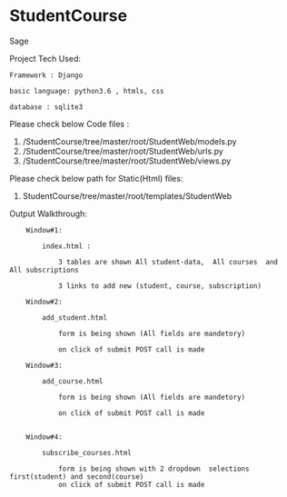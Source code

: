 # StudentCourse
Sage

Project Tech Used: 

    Framework : Django
  
    basic language: python3.6 , htmls, css
  
    database : sqlite3
  
  
Please check below Code files :
  1) /StudentCourse/tree/master/root/StudentWeb/models.py
  2) /StudentCourse/tree/master/root/StudentWeb/urls.py
  3) /StudentCourse/tree/master/root/StudentWeb/views.py

Please check below path for Static(Html) files: 
  1) StudentCourse/tree/master/root/templates/StudentWeb


Output Walkthrough:

        Window#1:

            index.html :
            
                3 tables are shown All student-data,  All courses  and  All subscriptions

                3 links to add new (student, course, subscription)

        Window#2:
            
            add_student.html
            
                form is being shown (All fields are mandetory)
                
                on click of submit POST call is made
                
        Window#3:
            
            add_course.html
            
                form is being shown (All fields are mandetory)
                
                on click of submit POST call is made
                
           
        Window#4:
            
            subscribe_courses.html
            
                form is being shown with 2 dropdown  selections  first(student) and second(course)                
                on click of submit POST call is made
                
        
